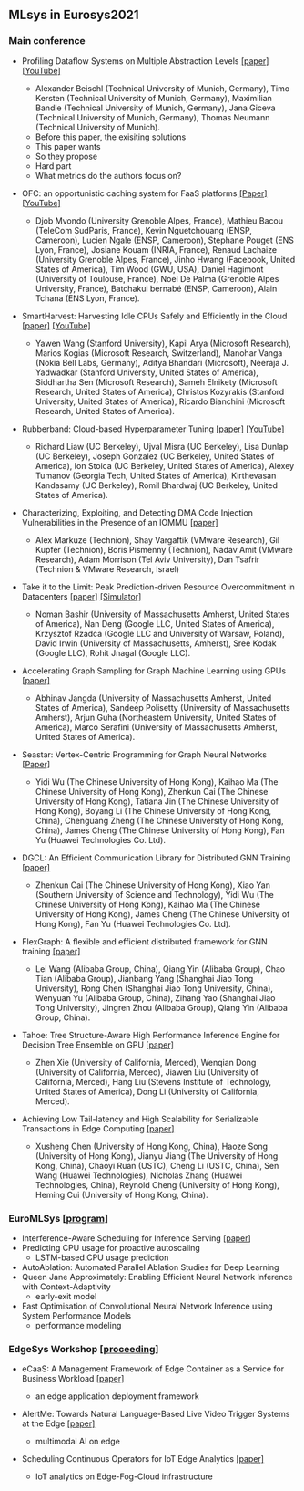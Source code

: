 ## MLsys in Eurosys2021

### Main conference

- Profiling Dataflow Systems on Multiple Abstraction Levels [[paper]](https://doi.org/10.1145/3447786.3456254) [[YouTube]](https://www.youtube.com/watch?v=s78qnixF-Ww&list=PLzDuHU-z7gNjuSbEYCFXZtWAl3nAdNF2f&index=17)
  - Alexander Beischl (Technical University of Munich, Germany), Timo Kersten (Technical University of Munich, Germany), Maximilian Bandle (Technical University of Munich, Germany), Jana Giceva (Technical University of Munich, Germany), Thomas Neumann (Technical University of Munich).
  - Before this paper, the exisiting solutions
  - This paper wants
  - So they propose
  - Hard part
  - What metrics do the authors focus on?

- OFC: an opportunistic caching system for FaaS platforms [[Paper]](https://doi.org/10.1145/3447786.3456239) [[YouTube]](https://www.youtube.com/watch?v=wjo92xfIFLI&list=PLzDuHU-z7gNjuSbEYCFXZtWAl3nAdNF2f&index=15)
  - Djob Mvondo (University Grenoble Alpes, France), Mathieu Bacou (TeleCom SudParis, France), Kevin Nguetchouang (ENSP, Cameroon), Lucien Ngale (ENSP, Cameroon), Stephane Pouget (ENS Lyon, France), Josiane Kouam (INRIA, France), Renaud Lachaize (University Grenoble Alpes, France), Jinho Hwang (Facebook, United States of America), Tim Wood (GWU, USA), Daniel Hagimont (University of Toulouse, France), Noel De Palma (Grenoble Alpes University, France), Batchakui bernabé (ENSP, Cameroon), Alain Tchana (ENS Lyon, France).

- SmartHarvest: Harvesting Idle CPUs Safely and Efficiently in the Cloud [[paper]](https://doi.org/10.1145/3447786.3456225) [[YouTube]](https://www.youtube.com/watch?v=9298p68G8f4&list=PLzDuHU-z7gNjuSbEYCFXZtWAl3nAdNF2f&index=18)
  - Yawen Wang (Stanford University), Kapil Arya (Microsoft Research), Marios Kogias (Microsoft Research, Switzerland), Manohar Vanga (Nokia Bell Labs, Germany), Aditya Bhandari (Microsoft), Neeraja J. Yadwadkar (Stanford University, United States of America), Siddhartha Sen (Microsoft Research), Sameh Elnikety (Microsoft Research, United States of America), Christos Kozyrakis (Stanford University, United States of America), Ricardo Bianchini (Microsoft Research, United States of America).

- Rubberband: Cloud-based Hyperparameter Tuning [[paper]](https://dl.acm.org/doi/pdf/10.1145/3447786.3456245) [[YouTube]](https://www.youtube.com/watch?v=w_04ks34jwk&list=PLzDuHU-z7gNjuSbEYCFXZtWAl3nAdNF2f&index=20)
  - Richard Liaw (UC Berkeley), Ujval Misra (UC Berkeley), Lisa Dunlap (UC Berkeley), Joseph Gonzalez (UC Berkeley, United States of America), Ion Stoica (UC Berkeley, United States of America), Alexey Tumanov (Georgia Tech, United States of America), Kirthevasan Kandasamy (UC Berkeley), Romil Bhardwaj (UC Berkeley, United States of America).

- Characterizing, Exploiting, and Detecting DMA Code Injection Vulnerabilities in the Presence of an IOMMU [[paper]](https://dl.acm.org/doi/10.1145/3447786.3456249)
  - Alex Markuze (Technion), Shay Vargaftik (VMware Research), Gil Kupfer (Technion), Boris Pismenny (Technion), Nadav Amit (VMware Research), Adam Morrison (Tel Aviv University), Dan Tsafrir (Technion & VMware Research, Israel)

- Take it to the Limit: Peak Prediction-driven Resource Overcommitment in Datacenters [[paper]](https://doi.org/10.1145/3447786.3456259) [[Simulator]](https://github.com/googleinterns/cluster-resource-forecast)
  - Noman Bashir (University of Massachusetts Amherst, United States of America), Nan Deng (Google LLC, United States of America), Krzysztof Rzadca (Google LLC and University of Warsaw, Poland), David Irwin (University of Massachusetts, Amherst), Sree Kodak (Google LLC), Rohit Jnagal (Google LLC).

- Accelerating Graph Sampling for Graph Machine Learning using GPUs [[paper]](https://dl.acm.org/doi/10.1145/3447786.3456244)
  - Abhinav Jangda (University of Massachusetts Amherst, United States of America), Sandeep Polisetty (University of Massachusetts Amherst), Arjun Guha (Northeastern University, United States of America), Marco Serafini (University of Massachusetts Amherst, United States of America).

- Seastar: Vertex-Centric Programming for Graph Neural Networks [[Paper]](https://doi.org/10.1145/3447786.3456247)
  - Yidi Wu (The Chinese University of Hong Kong), Kaihao Ma (The Chinese University of Hong Kong), Zhenkun Cai (The Chinese University of Hong Kong), Tatiana Jin (The Chinese University of Hong Kong), Boyang Li (The Chinese University of Hong Kong, China), Chenguang Zheng (The Chinese University of Hong Kong, China), James Cheng (The Chinese University of Hong Kong), Fan Yu (Huawei Technologies Co. Ltd).

- DGCL: An Efficient Communication Library for Distributed GNN Training [[paper]](https://doi.org/10.1145/3447786.3456233)
  - Zhenkun Cai (The Chinese University of Hong Kong), Xiao Yan (Southern University of Science and Technology), Yidi Wu (The Chinese University of Hong Kong), Kaihao Ma (The Chinese University of Hong Kong), James Cheng (The Chinese University of Hong Kong), Fan Yu (Huawei Technologies Co. Ltd).

- FlexGraph: A flexible and efficient distributed framework for GNN training [[paper]](https://doi.org/10.1145/3447786.3456229)
  - Lei Wang (Alibaba Group, China), Qiang Yin (Alibaba Group), Chao Tian (Alibaba Group), Jianbang Yang (Shanghai Jiao Tong University), Rong Chen (Shanghai Jiao Tong University, China), Wenyuan Yu (Alibaba Group, China), Zihang Yao (Shanghai Jiao Tong University), Jingren Zhou (Alibaba Group), Qiang Yin (Alibaba Group, China).

- Tahoe: Tree Structure-Aware High Performance Inference Engine for Decision Tree Ensemble on GPU [[paper]](https://doi.org/10.1145/3447786.3456251)
  - Zhen Xie (University of California, Merced), Wenqian Dong (University of California, Merced), Jiawen Liu (University of California, Merced), Hang Liu (Stevens Institute of Technology, United States of America), Dong Li (University of California, Merced).

- Achieving Low Tail-latency and High Scalability for Serializable Transactions in Edge Computing [[paper]](https://doi.org/10.1145/3447786.3456238)
  - Xusheng Chen (University of Hong Kong, China), Haoze Song (University of Hong Kong), Jianyu Jiang (The University of Hong Kong, China), Chaoyi Ruan (USTC), Cheng Li (USTC, China), Sen Wang (Huawei Technologies), Nicholas Zhang (Huawei Technologies, China), Reynold Cheng (University of Hong Kong), Heming Cui (University of Hong Kong, China).


### EuroMLSys [[program]](euromlsys.eu/#schedule)

- Interference-Aware Scheduling for Inference Serving [[paper]](https://dl.acm.org/doi/pdf/10.1145/3437984.3458837)
- Predicting CPU usage for proactive autoscaling
  - LSTM-based CPU usage prediction 
- AutoAblation: Automated Parallel Ablation Studies for Deep Learning
- Queen Jane Approximately: Enabling Efficient Neural Network Inference with Context-Adaptivity
  - early-exit model 
- Fast Optimisation of Convolutional Neural Network Inference using System Performance Models
  - performance modeling 

### EdgeSys Workshop [[proceeding]](https://dl.acm.org/doi/proceedings/10.1145/3434770)

- eCaaS: A Management Framework of Edge Container as a Service for Business Workload [[paper]](https://dl.acm.org/doi/pdf/10.1145/3434770.3459741)
  - an edge application deployment framework

- AlertMe: Towards Natural Language-Based Live Video Trigger Systems at the Edge [[paper]](https://dl.acm.org/doi/pdf/10.1145/3434770.3459740)
  - multimodal AI on edge

- Scheduling Continuous Operators for IoT Edge Analytics [[paper]](https://dl.acm.org/doi/pdf/10.1145/3434770.3459738)
  - IoT analytics on Edge-Fog-Cloud infrastructure

